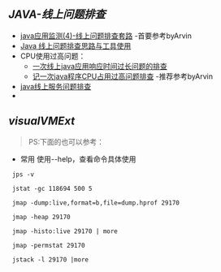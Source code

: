 ## *JAVA-线上问题排查*
- [java应用监测(4)-线上问题排查套路](https://blog.csdn.net/chongshuang2128/article/details/101006203) -首要参考byArvin
- [Java 线上问题排查思路与工具使用](https://blog.csdn.net/GitChat/article/details/79019454)
- CPU使用过高问题：
    - [一次线上java应用响应时间过长问题的排查](https://blog.csdn.net/xinzhongtianxia/article/details/101544986)
    - [记一次java程序CPU占用过高问题排查](https://blog.csdn.net/puhaiyang/article/details/78663942) -推荐参考byArvin
- [java线上服务问题排查](https://blog.51cto.com/13293070/2380036)
- []()

## *visualVMExt* 
> PS:下面的也可以参考：
>

- 常用 使用--help，查看命令具体使用
```
 jps -v
 
 jstat -gc 118694 500 5 
 
 jmap -dump:live,format=b,file=dump.hprof 29170
 
 jmap -heap 29170
 
 jmap -histo:live 29170 | more
 
 jmap -permstat 29170
 
 jstack -l 29170 |more
```

 
